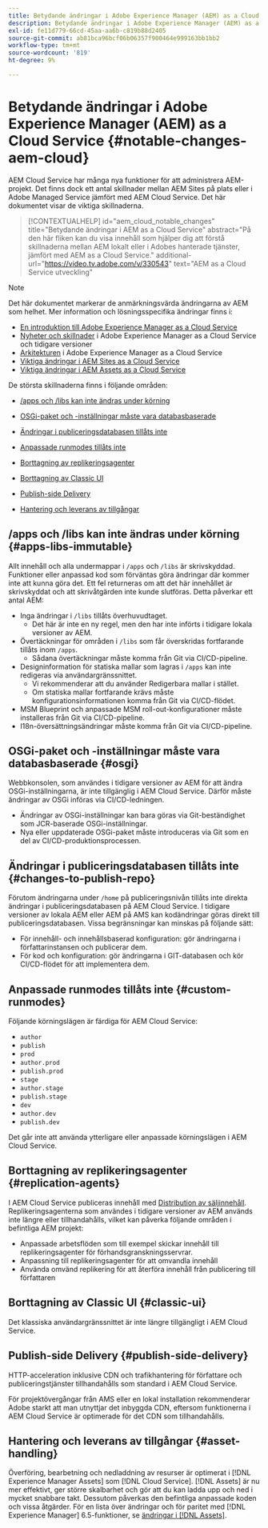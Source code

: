```yaml
---
title: Betydande ändringar i Adobe Experience Manager (AEM) as a Cloud Service
description: Betydande ändringar i Adobe Experience Manager (AEM) as a Cloud Service
exl-id: fe11d779-66cd-45aa-aa6b-c819b88d2405
source-git-commit: ab81bca96bcf06b06357f900464e999163bb1bb2
workflow-type: tm+mt
source-wordcount: '819'
ht-degree: 9%

---
```


# Betydande ändringar i Adobe Experience Manager (AEM) as a Cloud Service {#notable-changes-aem-cloud}

AEM Cloud Service har många nya funktioner för  att administrera AEM-projekt. Det finns dock ett antal skillnader mellan AEM Sites på plats eller i Adobe Managed Service jämfört med AEM Cloud Service. Det här dokumentet visar de viktiga skillnaderna.

>[!CONTEXTUALHELP]
>id="aem_cloud_notable_changes"
>title="Betydande ändringar i AEM as a Cloud Service"
>abstract="På den här fliken kan du visa innehåll som hjälper dig att förstå skillnaderna mellan AEM lokalt eller i Adobes hanterade tjänster, jämfört med AEM as a Cloud Service."
>additional-url="https://video.tv.adobe.com/v/330543" text="AEM as a Cloud Service utveckling"


>[!NOTE]
>Det här dokumentet markerar de anmärkningsvärda ändringarna av AEM som helhet. Mer information och lösningsspecifika ändringar finns i:
>
>* [En introduktion till Adobe Experience Manager as a Cloud Service](/help/overview/introduction.md)
>* [Nyheter och skillnader](/help/overview/what-is-new-and-different.md) i Adobe Experience Manager as a Cloud Service och tidigare versioner
>* [Arkitekturen](/help/overview/architecture.md) i Adobe Experience Manager as a Cloud Service
>* [Viktiga ändringar i AEM Sites as a Cloud Service](/help/sites-cloud/sites-cloud-changes.md)
>* [Viktiga ändringar i AEM Assets as a Cloud Service](/help/assets/assets-cloud-changes.md)


De största skillnaderna finns i följande områden:

* [/apps och /libs kan inte ändras under körning](#apps-libs-immutable)

* [OSGi-paket och -inställningar måste vara databasbaserade](#osgi)

* [Ändringar i publiceringsdatabasen tillåts inte](#changes-to-publish-repo)

* [Anpassade runmodes tillåts inte](#custom-runmodes)

* [Borttagning av replikeringsagenter](#replication-agents)

* [Borttagning av Classic UI](#classic-ui)

* [Publish-side Delivery](#publish-side-delivery)

* [Hantering och leverans av tillgångar](#asset-handling)

## /apps och /libs kan inte ändras under körning {#apps-libs-immutable}

Allt innehåll och alla undermappar i `/apps` och `/libs` är skrivskyddad. Funktioner eller anpassad kod som förväntas göra ändringar där kommer inte att kunna göra det. Ett fel returneras om att det här innehållet är skrivskyddat och att skrivåtgärden inte kunde slutföras. Detta påverkar ett antal AEM:

* Inga ändringar i `/libs` tillåts överhuvudtaget.
   * Det här är inte en ny regel, men den har inte införts i tidigare lokala versioner av AEM.
* Övertäckningar för områden i `/libs` som får överskridas fortfarande tillåts inom `/apps`.
   * Sådana övertäckningar måste komma från Git via CI/CD-pipeline.
* Designinformation för statiska mallar som lagras i `/apps` kan inte redigeras via användargränssnittet.
   * Vi rekommenderar att du använder Redigerbara mallar i stället.
   * Om statiska mallar fortfarande krävs måste konfigurationsinformationen komma från Git via CI/CD-flödet.
* MSM Blueprint och anpassade MSM roll-out-konfigurationer måste installeras från Git via CI/CD-pipeline.
* I18n-översättningsändringar måste komma från Git via CI/CD-pipeline.

## OSGi-paket och -inställningar måste vara databasbaserade {#osgi}

Webbkonsolen, som användes i tidigare versioner av AEM för att ändra OSGi-inställningarna, är inte tillgänglig i AEM Cloud Service. Därför måste ändringar av OSGi införas via CI/CD-ledningen.

* Ändringar av OSGi-inställningar kan bara göras via Git-beständighet som JCR-baserade OSGi-inställningar.
* Nya eller uppdaterade OSGi-paket måste introduceras via Git som en del av CI/CD-produktionsprocessen.

## Ändringar i publiceringsdatabasen tillåts inte {#changes-to-publish-repo}

Förutom ändringarna under `/home` på publiceringsnivån tillåts inte direkta ändringar i publiceringsdatabasen på AEM Cloud Service. I tidigare versioner av lokala AEM eller AEM på AMS kan kodändringar göras direkt till publiceringsdatabasen. Vissa begränsningar kan minskas på följande sätt:

* För innehåll- och innehållsbaserad konfiguration: gör ändringarna i författarinstansen och publicerar dem.
* För kod och konfiguration: gör ändringarna i GIT-databasen och kör CI/CD-flödet för att implementera dem.

## Anpassade runmodes tillåts inte {#custom-runmodes}

Följande körningslägen är färdiga för AEM Cloud Service:

* `author`
* `publish`
* `prod`
* `author.prod`
* `publish.prod`
* `stage`
* `author.stage`
* `publish.stage`
* `dev`
* `author.dev`
* `publish.dev`

Det går inte att använda ytterligare eller anpassade körningslägen i AEM Cloud Service.

## Borttagning av replikeringsagenter {#replication-agents}

I AEM Cloud Service publiceras innehåll med [Distribution av säljinnehåll](https://sling.apache.org/documentation/bundles/content-distribution.html). Replikeringsagenterna som användes i tidigare versioner av AEM används inte längre eller tillhandahålls, vilket kan påverka följande områden i befintliga AEM projekt:

* Anpassade arbetsflöden som till exempel skickar innehåll till replikeringsagenter för förhandsgranskningsservrar.
* Anpassning till replikeringsagenter för att omvandla innehåll
* Använda omvänd replikering för att återföra innehåll från publicering till författaren

## Borttagning av Classic UI {#classic-ui}

Det klassiska användargränssnittet är inte längre tillgängligt i AEM Cloud Service.

## Publish-side Delivery {#publish-side-delivery}

HTTP-acceleration inklusive CDN och trafikhantering för författare och publiceringstjänster tillhandahålls som standard i AEM Cloud Service.

För projektövergångar från AMS eller en lokal installation rekommenderar Adobe starkt att man utnyttjar det inbyggda CDN, eftersom funktionerna i AEM Cloud Service är optimerade för det CDN som tillhandahålls.

## Hantering och leverans av tillgångar {#asset-handling}

Överföring, bearbetning och nedladdning av resurser är optimerat i [!DNL Experience Manager Assets] som [!DNL Cloud Service]. [!DNL Assets] är nu mer effektivt, ger större skalbarhet och gör att du kan ladda upp och ned i mycket snabbare takt. Dessutom påverkas den befintliga anpassade koden och vissa åtgärder. För en lista över ändringar och för paritet med [!DNL Experience Manager] 6.5-funktioner, se [ändringar i [!DNL Assets]](/help/assets/assets-cloud-changes.md).
